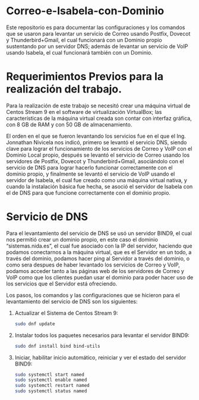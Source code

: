 # Correo-e-Isabela-con-Dominio
Este repositorio es para documentar las configuraciones y los comandos que se usaron para levantar un servicio de Correo usando Postfix, Dovecot y Thunderbird+Gmail, el cual funcionará con un Dominio propio sustentando por un servidor DNS; además de levantar un servicio de VoIP usando Isabela, el cual funcionará también con un Dominio.
# Requerimientos Previos para la realización del trabajo.
Para la realización de este trabajo se necesitó crear una máquina virtual de Centos Stream 9 en el software de virtualización VirtualBox; las características de la máquina virtual creada son contar con interfaz gráfica, con 8 GB de RAM y con 50 GB de almacenamiento.

El orden en el que se fueron levantando los servicios fue en el que el Ing. Jonnathan Nivicela nos indicó, primero se levantó el servicio DNS, siendo clave para lograr el funcionamiento de los servicios de Correo y VoIP con el Dominio Local propio, después se levantó el servicio de Correo usando los servidores de Postfix, Dovecot y Thunderbird+Gmail, asociándolo con el servicio de DNS para lograr hacerlo funcionar correctamente con el dominio propio, y finalmente se levantó el servicio de VoIP usando el servidor de Isabela, el cual fue creado como una máquina virtual nativa, y cuando la instalación básica fue hecha, se asoció el servidor de Isabela con el de DNS para que funcione correctamente con el dominio propio.

# Servicio de DNS
Para el levantamiento del servicio de DNS se usó un servidor BIND9, el cual nos permitió crear un dominio propio, en este caso el dominio “sistemas.nida.es”, el cual fue asociado con la IP del servidor, haciendo que podamos conectarnos a la máquina virtual, que es el Servidor en un todo, a través del dominio, podamos hacer ping al Servidor a través del dominio, o como sera despues de haber levantado los servicios de Correo y VoIP, podamos acceder tanto a las páginas web de los servidores de Correo y VoIP como que los clientes puedan usar el dominio para poder hacer uso de los servicios que el Servidor está ofreciendo.

Los pasos, los comandos y las configuraciones que se hicieron para el levantamiento del servicio de DNS son los siguientes:
1. Actualizar el Sistema de Centos Stream 9:
    ```bash
    sudo dnf update
    ```
2. Instalar todos los paquetes necesarios para levantar el servidor BIND9:
    ```bash
    sudo dnf install bind bind-utils
    ```

3. Iniciar, habilitar inicio automático, reiniciar y ver el estado del servidor BIND9:
    ```bash
    sudo systemctl start named
    sudo systemctl enable named
    sudo systemctl restart named
    sudo systemctl status named
    ```

